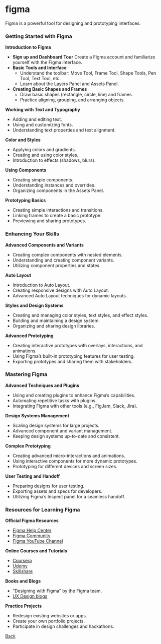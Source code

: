 # figma

Figma is a powerful tool for designing and prototyping interfaces.

### **Getting Started with Figma**

 **Introduction to Figma**
   - **Sign up and Dashboard Tour** Create a Figma account and familiarize yourself with the Figma interface.
   - **Basic Tools and Interface**
     - Understand the toolbar: Move Tool, Frame Tool, Shape Tools, Pen Tool, Text Tool, etc.
     - Learn about the Layers Panel and Assets Panel.
   - **Creating Basic Shapes and Frames**
     - Draw basic shapes (rectangle, circle, line) and frames.
     - Practice aligning, grouping, and arranging objects.

 **Working with Text and Typography**
   - Adding and editing text.
   - Using and customizing fonts.
   - Understanding text properties and text alignment.

 **Color and Styles**
   - Applying colors and gradients.
   - Creating and using color styles.
   - Introduction to effects (shadows, blurs).

 **Using Components**
   - Creating simple components.
   - Understanding instances and overrides.
   - Organizing components in the Assets Panel.

 **Prototyping Basics**
   - Creating simple interactions and transitions.
   - Linking frames to create a basic prototype.
   - Previewing and sharing prototypes.

### **Enhancing Your Skills**

 **Advanced Components and Variants**
   - Creating complex components with nested elements.
   - Understanding and creating component variants.
   - Utilizing component properties and states.

 **Auto Layout**
   - Introduction to Auto Layout.
   - Creating responsive designs with Auto Layout.
   - Advanced Auto Layout techniques for dynamic layouts.

 **Styles and Design Systems**
   - Creating and managing color styles, text styles, and effect styles.
   - Building and maintaining a design system.
   - Organizing and sharing design libraries.

 **Advanced Prototyping**
   - Creating interactive prototypes with overlays, interactions, and animations.
   - Using Figma’s built-in prototyping features for user testing.
   - Exporting prototypes and sharing them with stakeholders.

### **Mastering Figma**

 **Advanced Techniques and Plugins**
   - Using and creating plugins to enhance Figma’s capabilities.
   - Automating repetitive tasks with plugins.
   - Integrating Figma with other tools (e.g., FigJam, Slack, Jira).

 **Design Systems Management**
   - Scaling design systems for large projects.
   - Advanced component and variant management.
   - Keeping design systems up-to-date and consistent.

 **Complex Prototyping**
   - Creating advanced micro-interactions and animations.
   - Using interactive components for more dynamic prototypes.
   - Prototyping for different devices and screen sizes.

 **User Testing and Handoff**
   - Preparing designs for user testing.
   - Exporting assets and specs for developers.
   - Utilizing Figma’s Inspect panel for a seamless handoff.

### **Resources for Learning Figma**

 **Official Figma Resources**
   - [Figma Help Center](https://help.figma.com/)
   - [Figma Community](https://www.figma.com/community)
   - [Figma YouTube Channel](https://www.youtube.com/c/Figma)

 **Online Courses and Tutorials**
   - [Coursera](https://www.coursera.org/)
   - [Udemy](https://www.udemy.com/)
   - [Skillshare](https://www.skillshare.com/)

 **Books and Blogs**
   - “Designing with Figma” by the Figma team.
   - [UX Design blogs](https://uxdesign.cc/)

 **Practice Projects**
   - Redesign existing websites or apps.
   - Create your own portfolio projects.
   - Participate in design challenges and hackathons.

[Back](../random.md)